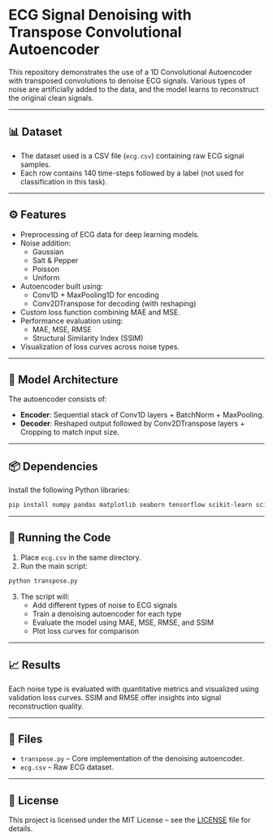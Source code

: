 # ECG Signal Denoising with Transpose Convolutional Autoencoder

This repository demonstrates the use of a 1D Convolutional Autoencoder with transposed convolutions to denoise ECG signals. Various types of noise are artificially added to the data, and the model learns to reconstruct the original clean signals.

---

## 📊 Dataset

- The dataset used is a CSV file (`ecg.csv`) containing raw ECG signal samples.
- Each row contains 140 time-steps followed by a label (not used for classification in this task).

---

## ⚙️ Features

- Preprocessing of ECG data for deep learning models.
- Noise addition:
  - Gaussian
  - Salt & Pepper
  - Poisson
  - Uniform
- Autoencoder built using:
  - Conv1D + MaxPooling1D for encoding
  - Conv2DTranspose for decoding (with reshaping)
- Custom loss function combining MAE and MSE.
- Performance evaluation using:
  - MAE, MSE, RMSE
  - Structural Similarity Index (SSIM)
- Visualization of loss curves across noise types.

---

## 🧠 Model Architecture

The autoencoder consists of:
- **Encoder**: Sequential stack of Conv1D layers + BatchNorm + MaxPooling.
- **Decoder**: Reshaped output followed by Conv2DTranspose layers + Cropping to match input size.

---

## 📦 Dependencies

Install the following Python libraries:

```bash
pip install numpy pandas matplotlib seaborn tensorflow scikit-learn scikit-image
```

---

## 🚀 Running the Code

1. Place `ecg.csv` in the same directory.
2. Run the main script:

```bash
python transpose.py
```

3. The script will:
   - Add different types of noise to ECG signals
   - Train a denoising autoencoder for each type
   - Evaluate the model using MAE, MSE, RMSE, and SSIM
   - Plot loss curves for comparison

---

## 📈 Results

Each noise type is evaluated with quantitative metrics and visualized using validation loss curves. SSIM and RMSE offer insights into signal reconstruction quality.

---

## 📂 Files

- `transpose.py` – Core implementation of the denoising autoencoder.
- `ecg.csv` – Raw ECG dataset.

---


## 📄 License

This project is licensed under the MIT License – see the [LICENSE](LICENSE) file for details.
